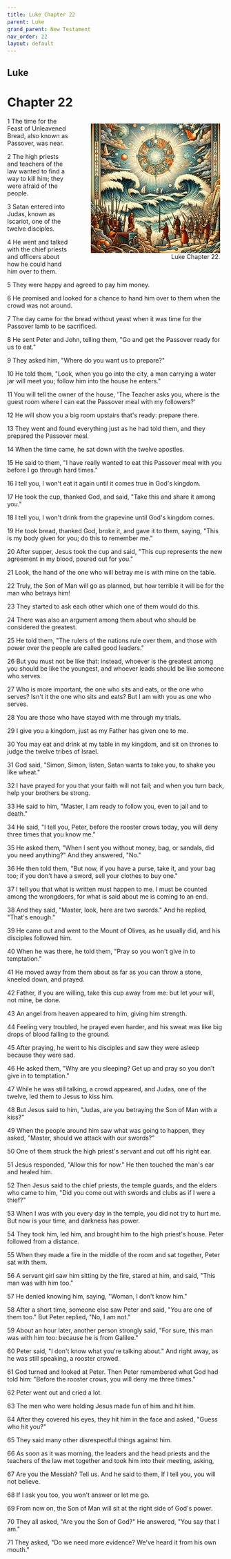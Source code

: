 ```yaml
---
title: Luke Chapter 22
parent: Luke
grand_parent: New Testament
nav_order: 22
layout: default
---
```


## Luke

# Chapter 22

<figure style="float: right; margin-right: 10px;">
    <img src="/assets/Image/Luke/500/22.jpg" alt="Luke Chapter 22" style="width: 300px; height: 300px; float: right;padding-left: 10px;"/>
    <figcaption style="clear: both;text-align: right;">Luke Chapter 22.</figcaption>
</figure>
1 The time for the Feast of Unleavened Bread, also known as Passover, was near.

2 The high priests and teachers of the law wanted to find a way to kill him; they were afraid of the people.

3 Satan entered into Judas, known as Iscariot, one of the twelve disciples.

4 He went and talked with the chief priests and officers about how he could hand him over to them.

5 They were happy and agreed to pay him money.

6 He promised and looked for a chance to hand him over to them when the crowd was not around.

7 The day came for the bread without yeast when it was time for the Passover lamb to be sacrificed.

8 He sent Peter and John, telling them, "Go and get the Passover ready for us to eat."

9 They asked him, "Where do you want us to prepare?"

10 He told them, "Look, when you go into the city, a man carrying a water jar will meet you; follow him into the house he enters."

11 You will tell the owner of the house, 'The Teacher asks you, where is the guest room where I can eat the Passover meal with my followers?'

12 He will show you a big room upstairs that's ready: prepare there.

13 They went and found everything just as he had told them, and they prepared the Passover meal.

14 When the time came, he sat down with the twelve apostles.

15 He said to them, "I have really wanted to eat this Passover meal with you before I go through hard times."

16 I tell you, I won't eat it again until it comes true in God's kingdom.

17 He took the cup, thanked God, and said, "Take this and share it among you."

18 I tell you, I won't drink from the grapevine until God's kingdom comes.

19 He took bread, thanked God, broke it, and gave it to them, saying, "This is my body given for you; do this to remember me."

20 After supper, Jesus took the cup and said, "This cup represents the new agreement in my blood, poured out for you."

21 Look, the hand of the one who will betray me is with mine on the table.

22 Truly, the Son of Man will go as planned, but how terrible it will be for the man who betrays him!

23 They started to ask each other which one of them would do this.

24 There was also an argument among them about who should be considered the greatest.

25 He told them, "The rulers of the nations rule over them, and those with power over the people are called good leaders."

26 But you must not be like that: instead, whoever is the greatest among you should be like the youngest, and whoever leads should be like someone who serves.

27 Who is more important, the one who sits and eats, or the one who serves? Isn't it the one who sits and eats? But I am with you as one who serves.

28 You are those who have stayed with me through my trials.

29 I give you a kingdom, just as my Father has given one to me.

30 You may eat and drink at my table in my kingdom, and sit on thrones to judge the twelve tribes of Israel.

31 God said, "Simon, Simon, listen, Satan wants to take you, to shake you like wheat."

32 I have prayed for you that your faith will not fail; and when you turn back, help your brothers be strong.

33 He said to him, "Master, I am ready to follow you, even to jail and to death."

34 He said, "I tell you, Peter, before the rooster crows today, you will deny three times that you know me."

35 He asked them, "When I sent you without money, bag, or sandals, did you need anything?" And they answered, "No."

36 He then told them, "But now, if you have a purse, take it, and your bag too; if you don't have a sword, sell your clothes to buy one."

37 I tell you that what is written must happen to me. I must be counted among the wrongdoers, for what is said about me is coming to an end.

38 And they said, "Master, look, here are two swords." And he replied, "That's enough."

39 He came out and went to the Mount of Olives, as he usually did, and his disciples followed him.

40 When he was there, he told them, "Pray so you won't give in to temptation."

41 He moved away from them about as far as you can throw a stone, kneeled down, and prayed.

42 Father, if you are willing, take this cup away from me: but let your will, not mine, be done.

43 An angel from heaven appeared to him, giving him strength.

44 Feeling very troubled, he prayed even harder, and his sweat was like big drops of blood falling to the ground.

45 After praying, he went to his disciples and saw they were asleep because they were sad.

46 He asked them, "Why are you sleeping? Get up and pray so you don't give in to temptation."

47 While he was still talking, a crowd appeared, and Judas, one of the twelve, led them to Jesus to kiss him.

48 But Jesus said to him, "Judas, are you betraying the Son of Man with a kiss?"

49 When the people around him saw what was going to happen, they asked, "Master, should we attack with our swords?"

50 One of them struck the high priest's servant and cut off his right ear.

51 Jesus responded, "Allow this for now." He then touched the man's ear and healed him.

52 Then Jesus said to the chief priests, the temple guards, and the elders who came to him, "Did you come out with swords and clubs as if I were a thief?"

53 When I was with you every day in the temple, you did not try to hurt me. But now is your time, and darkness has power.

54 They took him, led him, and brought him to the high priest's house. Peter followed from a distance.

55 When they made a fire in the middle of the room and sat together, Peter sat with them.

56 A servant girl saw him sitting by the fire, stared at him, and said, "This man was with him too."

57 He denied knowing him, saying, "Woman, I don't know him."

58 After a short time, someone else saw Peter and said, "You are one of them too." But Peter replied, "No, I am not."

59 About an hour later, another person strongly said, "For sure, this man was with him too: because he is from Galilee."

60 Peter said, "I don't know what you're talking about." And right away, as he was still speaking, a rooster crowed.

61 God turned and looked at Peter. Then Peter remembered what God had told him: "Before the rooster crows, you will deny me three times."

62 Peter went out and cried a lot.

63 The men who were holding Jesus made fun of him and hit him.

64 After they covered his eyes, they hit him in the face and asked, "Guess who hit you?"

65 They said many other disrespectful things against him.

66 As soon as it was morning, the leaders and the head priests and the teachers of the law met together and took him into their meeting, asking,

67 Are you the Messiah? Tell us. And he said to them, If I tell you, you will not believe.

68 If I ask you too, you won't answer or let me go.

69 From now on, the Son of Man will sit at the right side of God's power.

70 They all asked, "Are you the Son of God?" He answered, "You say that I am."

71 They asked, "Do we need more evidence? We've heard it from his own mouth."


